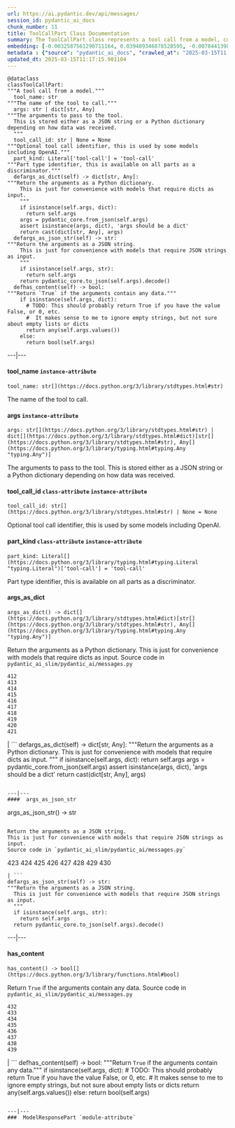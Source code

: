 ```yaml
---
url: https://ai.pydantic.dev/api/messages/
session_id: pydantic_ai_docs
chunk_number: 11
title: ToolCallPart Class Documentation
summary: The ToolCallPart class represents a tool call from a model, containing attributes like tool_name, args, tool_call_id, and part_kind. It includes methods to convert arguments between dictionary and JSON string formats.
embedding: [-0.0032587561290711164, 0.039409346878528595, -0.007844139821827412, -0.024317441508173943, 0.02230924367904663, 0.011495406739413738, -0.042476411908864975, -0.02453651651740074, 0.012633385136723518, -0.01228042971342802, 0.023015156388282776, -0.06995828449726105, 0.06577149778604507, -0.009791482239961624, -0.025047695264220238, -0.012207403779029846, 0.0006538050947710872, 0.022175364196300507, 0.013570544309914112, 0.05929658189415932, 0.0310114324092865, -0.005644251126796007, 0.019875066354870796, -0.022540491074323654, 0.024317441508173943, -0.013302784413099289, 0.04191654920578003, 0.012669897638261318, 0.007673746906220913, 0.018110286444425583, 0.02159116230905056, -0.026873327791690826, -0.020398413762450218, -0.002514810534194112, -0.016661951318383217, -0.009286390617489815, -0.002616741694509983, -0.02765226550400257, 0.012426480650901794, -0.014909341931343079, -0.028163442388176918, -0.0386790931224823, -0.020398413762450218, 0.004156359471380711, -0.03286140784621239, -0.002201410010457039, 0.001888009486719966, 0.016710633412003517, -0.023660212755203247, -0.012803778052330017, -0.015116247348487377, 0.04447243735194206, 0.016649778932332993, 0.03254496306180954, -0.02015499584376812, -0.002587835770100355, -0.07112669199705124, 0.0381922572851181, -0.012645556591451168, -0.03259364888072014, -0.02607004903256893, -0.03716990351676941, -0.01393567118793726, 0.0462980717420578, 0.006596622988581657, 0.004682750441133976, -0.02456085942685604, 0.0029955606441944838, -0.01314456295222044, -0.0060428474098443985, 0.015323152765631676, 0.04753950238227844, -0.0613899752497673, 0.009152510203421116, -0.0046036397106945515, -0.022662200033664703, -0.0048866127617657185, 0.05106906220316887, 0.0016065576346591115, -0.023733237758278847, -0.03527124226093292, 0.03424888849258423, -0.006797442678362131, 0.009718457236886024, -0.012158720754086971, -0.050144072622060776, -0.015262298285961151, -0.023806264623999596, -0.04641978070139885, -0.056375570595264435, -0.02611873298883438, -0.019850723445415497, -0.013436663895845413, 0.00735121825709939, 0.09376455098390579, -0.007892822846770287, -0.007065202575176954, -0.0019427785882726312, -0.0191204696893692, 0.002861680928617716, 0.036074522882699966, -0.008318804204463959, -0.0465901717543602, 0.029794342815876007, 0.050533540546894073, 0.020459268242120743, 0.04189220815896988, -0.005595567170530558, -0.03432191535830498, 0.0010345258051529527, -0.08621859550476074, 0.006359290797263384, -0.015323152765631676, 0.021907605230808258, -0.057884760200977325, 0.0015730877639725804, -0.03271535784006119, 0.0628991648554802, -0.02228490263223648, -0.028212126344442368, -0.038021866232156754, -0.04123498126864433, 0.028455544263124466, 0.008136240765452385, -0.022869104519486427, 0.01720963977277279, -0.014130405150353909, -0.02470690943300724, -0.09576057642698288, -0.010527821257710457, 0.01184836309403181, 0.0012079610023647547, 0.010211378335952759, 0.0006952621624805033, -0.023112522438168526, -0.009633260779082775, -0.04065077751874924, 0.012195233255624771, -0.03975013270974159, 0.020580977201461792, 0.004323709290474653, -0.028260810300707817, -0.008750870823860168, 0.0309140644967556, -0.03996920585632324, 0.016211627051234245, -0.03132787346839905, -0.01763562113046646, -0.02300298400223255, 0.036512672901153564, -0.0007237876998260617, 0.034735724329948425, 0.030500253662467003, 0.0005598610150627792, -0.03446796536445618, 0.01079558115452528, 0.025631897151470184, 0.03904422000050545, 0.028698962181806564, -0.002829732373356819, 0.0015183186624199152, -0.020240193232893944, -0.030208151787519455, 0.01941257156431675, -0.061341293156147, 0.007959762588143349, 0.020532293245196342, -0.011592773720622063, -0.07005564868450165, -0.07210036367177963, -0.027481872588396072, -0.0097306277602911, -0.061146557331085205, 0.018098115921020508, 0.020118484273552895, -0.02770094946026802, -0.03118182346224785, -0.04150274023413658, -0.022966472432017326, -0.04607899487018585, 0.001967120449990034, -0.018414558842778206, -0.0770174041390419, -0.030037760734558105, -0.02636215090751648, -0.0312548503279686, 0.013193245977163315, 0.011623200960457325, 0.010053155943751335, 0.026532543823122978, 0.033396925777196884, 0.004497144371271133, 0.03351863473653793, 0.008769127540290356, -0.012572530657052994, -0.03609886392951012, 0.03999355062842369, -0.02945355698466301, 0.014884999953210354, 0.022771738469600677, 0.022077996283769608, 0.07580031454563141, 0.027214113622903824, -0.025923999026417732, 0.02760358154773712, -0.0312548503279686, -0.024451320990920067, 0.020447097718715668, -0.030402887612581253, -0.010083583183586597, -0.009079485200345516, -0.062022864818573, 0.0060428474098443985, -0.00388251431286335, 0.0033226534724235535, 0.015590911731123924, -0.023161206394433975, 0.040748145431280136, 0.01837804540991783, 0.03553900495171547, -0.004171573091298342, 0.04298758879303932, 0.06557676196098328, -0.041064586490392685, -0.030573278665542603, -0.0018560609314590693, 0.018244165927171707, -0.04598162695765495, 0.016674121841788292, 0.025558872148394585, -0.022747395560145378, 0.003523473162204027, 0.012426480650901794, -0.04291456192731857, -0.004987022839486599, -0.07239246368408203, 0.020666174590587616, -0.007825883105397224, 0.029745658859610558, -0.014836316928267479, 0.010327001102268696, -0.005714233499020338, -0.02185892127454281, 0.045811235904693604, 0.04177049919962883, 0.012645556591451168, 0.04517835006117821, -0.05622951686382294, 0.03393244370818138, 0.02760358154773712, 0.08582912385463715, -0.03707253560423851, 0.030086442828178406, -0.03434625640511513, -0.05296771973371506, -0.013862645253539085, 4.007836469099857e-05, -0.009797567501664162, -0.031766027212142944, 0.0026045707054436207, 0.02080005407333374, -0.0016795829869806767, -0.02235792763531208, 0.008574392646551132, 0.0024052723310887814, -0.0030868423637002707, -0.007637234404683113, -0.009085570462048054, 0.028942380100488663, -0.036220572888851166, 0.009109912440180779, 0.025923999026417732, 0.06562544405460358, -0.015018880367279053, -0.02423224411904812, 0.0010908161057159305, 0.024974670261144638, 0.05223746597766876, 0.010886862874031067, -0.036074522882699966, -0.0035691140219569206, 0.003940326161682606, 0.04135669022798538, 0.047101348638534546, -0.03093840554356575, -0.0004058231716044247, -0.023526333272457123, -0.02792002446949482, -0.04060209542512894, -0.003146175527945161, -0.006070232018828392, -0.014811974950134754, 0.0025558872148394585, -0.020215850323438644, -0.037802789360284805, 0.0017647792119532824, 0.009517637081444263, -0.03293443098664284, 0.011744909919798374, -0.014300797134637833, 0.004661451559513807, 0.0041959150694310665, 0.004408905282616615, 0.012560360133647919, 0.018974419683218002, 0.011799679137766361, 0.0191204696893692, -0.007472927216440439, 0.02067834511399269, -0.020495781674981117, 0.029794342815876007, 0.020593147724866867, -0.040894195437431335, -0.02777397446334362, -0.04371784254908562, -0.010613017715513706, 0.025777949020266533, 0.004025522153824568, 0.009633260779082775, 0.039409346878528595, -0.017027076333761215, -0.005196970887482166, 0.004688836168497801, -0.023587187752127647, -0.024341782554984093, 0.042208652943372726, -0.022710883989930153, 0.006687904708087444, -0.009748884476721287, -0.005577310919761658, -0.008671760559082031, -0.06674516946077347, -0.008148412220180035, 0.0154570322483778, 0.03568505495786667, 0.021676357835531235, -0.005808557849377394, -0.011732739396393299, -0.02324640192091465, 0.036293599754571915, -0.02947789989411831, -0.0010109447175636888, -0.07609241455793381, -0.02089742012321949, -0.022175364196300507, 0.0068826391361653805, 0.022248389199376106, 0.07511874288320541, -0.025704922154545784, 0.01871883124113083, 0.043815210461616516, -0.010180951096117496, 0.01795206405222416, 0.027262797579169273, -0.044180337339639664, -0.03860606625676155, -0.01926652155816555, -0.027019379660487175, 0.008787383325397968, -0.007953677326440811, -0.03186339512467384, 0.03592847287654877, 0.008330975659191608, -0.01458072755485773, -0.00995578896254301, 0.039385005831718445, -0.011604945175349712, -0.04826975613832474, 0.0030579364392906427, -0.028358176350593567, 0.008598734624683857, 0.01385047473013401, -0.013071537017822266, -0.024573029950261116, -0.023453308269381523, -0.012767265550792217, -0.0233681108802557, 0.011635372415184975, -0.0006705400301143527, -0.009907105937600136, 0.05895579978823662, 0.008677845820784569, 0.011270245537161827, -0.0025954425800591707, -0.0058116004802286625, -0.015943868085741997, 0.010661700740456581, -0.014958025887608528, -0.02381843514740467, 0.02017933875322342, 0.024390466511249542, -0.05584004893898964, -0.016929710283875465, -0.01392349973320961, -0.0027627923991531134, 0.04303627088665962, 0.028504228219389915, 0.04909737780690193, 0.04286587983369827, -0.020240193232893944, -0.01557874120771885, 0.01470243651419878, -0.003730378346517682, -0.02144511044025421, 0.005714233499020338, 0.033177848905324936, 0.01933954656124115, 0.023392453789711, 0.009712371043860912, 0.0115623464807868, 0.07862395793199539, 0.02144511044025421, 0.020069800317287445, 0.019205667078495026, 0.0314009003341198, -0.06586886197328568, 0.003429148579016328, 0.04223299399018288, 0.017769502475857735, -0.01916915364563465, -0.004859228618443012, -0.033202193677425385, -0.01388698723167181, -0.040869854390621185, -0.01770864799618721, 0.08066866546869278, 0.04919474199414253, -0.07414507120847702, 0.055061113089323044, -0.03884948417544365, -0.002866244874894619, 0.02173721231520176, 0.041113272309303284, -0.018633635714650154, 0.02964829094707966, -0.03230154514312744, -0.0025802289601415396, 0.056132152676582336, 0.012396053411066532, 0.03271535784006119, 0.050338808447122574, -0.03595281392335892, -0.008020617067813873, 0.04374218359589577, -0.047466475516557693, -0.02218753471970558, 0.031352218240499496, -0.019680332392454147, 0.04371784254908562, -0.01634550653398037, 0.005285209510475397, 0.01770864799618721, -0.07516742497682571, -0.0075033544562757015, -0.005784216336905956, -0.017367862164974213, 0.04001789167523384, -0.005218269769102335, 0.04026130959391594, -0.02267437055706978, 0.045470450073480606, -0.0038125317078083754, 0.0017282665940001607, 0.006687904708087444, -0.042354702949523926, -0.06572281569242477, -0.008367488160729408, 0.005772045347839594, 0.010813836939632893, 0.018864881247282028, -0.020556636154651642, 0.05092300847172737, 0.02005762979388237, 0.012085694819688797, -0.022175364196300507, -0.018560608848929405, 0.024524345993995667, 0.004308495670557022, 0.005683806259185076, 0.00545255932956934, -0.0002373323804931715, -0.016613267362117767, -0.027287138625979424, -0.0064018890261650085, -0.0034687041770666838, 0.04456980526447296, -0.02964829094707966, -0.0028160400688648224, 0.0028206040151417255, -0.036488331854343414, -0.04206259921193123, -0.0022820420563220978, 0.030597621574997902, -0.01200658455491066, 0.03760805353522301, 0.037827130407094955, -0.0314495824277401, 0.002230315934866667, 0.013655739836394787, -0.02226055972278118, -0.015298810787498951, 0.007533781696110964, 0.017964236438274384, 0.015590911731123924, 0.0233681108802557, 0.020398413762450218, 0.031717341393232346, 0.0038034035824239254, -0.014921513386070728, 0.039141587913036346, -0.06908197700977325, 0.02631346695125103, 0.01388698723167181, 0.014081721194088459, -0.006943493615835905, 0.02216319367289543, -0.00035504772677086294, -0.0033743795938789845, -0.006541854236274958, 0.012323027476668358, -0.007241680286824703, -0.011556261219084263, 0.004938339348882437, -0.03069498762488365, -0.023830605670809746, -0.005428217817097902, 0.0035204302985221148, 0.014057379215955734, -0.05301640182733536, -0.011391954496502876, 0.02104347199201584, 0.009389842860400677, 0.022516150027513504, 0.021055642515420914, -0.030135126784443855, -0.004369350150227547, 0.014361651614308357, 0.0021329487208276987, 0.0007382406620308757, 0.01114245131611824, -0.0021527265198528767, 0.01835370436310768, -0.005160457920283079, 0.021603332832455635, 0.006657477468252182, 0.048878300935029984, 0.011623200960457325, -0.007199082523584366, 0.025218086317181587, -0.005546883679926395, 0.014872829429805279, -0.028333835303783417, 0.055109795182943344, -0.04885395988821983, 0.014884999953210354, 0.004740562289953232, -0.003188773524016142, -0.02235792763531208, -0.0016826257342472672, -0.004509315360337496, 0.021286889910697937, 0.00731470575556159, 0.04016394168138504, 0.04736911132931709, -0.0389711931347847, 0.020580977201461792, 0.04133234918117523, -0.005574268288910389, 0.0011326535604894161, -0.017416546121239662, 0.0010482179932296276, 0.009061228483915329, -0.005498200189322233, -0.011787508614361286, 0.014958025887608528, -0.03261798992753029, 0.02482861839234829, -0.011519748717546463, -0.01691753976047039, -0.02243095263838768, -0.01228042971342802, -0.0615847110748291, -0.010698213241994381, 0.013728765770792961, -0.023428965359926224, 0.013509689830243587, 0.011641457676887512, 0.0010527820559218526, 0.001527446904219687, -0.041015904396772385, 0.0007104757823981345, -0.002094914671033621, 0.002607613569125533, -0.021992800757288933, -0.03227720409631729, -0.01634550653398037, 0.021335572004318237, 0.01847541332244873, -0.027506215497851372, 0.02938053198158741, 0.018231995403766632, -0.03256930410861969, -0.011702312156558037, 0.024414807558059692, -0.03734029456973076, 0.004755775909870863, 0.02334376983344555, 0.02379409223794937, -0.025461504235863686, 0.02077571116387844, -0.028431203216314316, -0.005814643576741219, -0.004125932231545448, -0.0153840072453022, -0.0038855571765452623, -0.0038247026968747377, -0.028504228219389915, -0.008562222123146057, 0.033299557864665985, -0.053259819746017456, -0.006106744986027479, 0.0022820420563220978, 0.014653753489255905, 0.008020617067813873, -0.009286390617489815, -0.006748759187757969, 0.010497394017875195, -0.005166543647646904, 0.01243865117430687, 0.04123498126864433, -0.015968209132552147, 0.01706358976662159, 0.06518729776144028, -0.01775733008980751, -0.019473426043987274, 0.02604570798575878, 0.021578989923000336, -0.0031248764134943485, 0.008641333319246769, -0.0011699269525706768, 0.00771025987342, 0.04291456192731857, 0.03583110496401787, -0.030329860746860504, 0.005592524539679289, -0.005130030680447817, -0.014495532028377056, 0.03444362431764603, 0.001609600381925702, 0.01909612864255905, 0.01840238831937313, -0.030573278665542603, -0.010576504282653332, 0.007564208935946226, 0.0056351227685809135, 0.006173684727400541, -0.00902471598237753, 0.009231621399521828, -0.02770094946026802, 0.005178714171051979, -0.06416493654251099, -0.028455544263124466, -0.019132642075419426, -0.024268757551908493, 0.0077285161241889, 0.04486190527677536, 0.03529558703303337, 0.0018195483135059476, 0.015067563392221928, -0.0068643828853964806, -0.03962842375040054, 0.011909217573702335, 0.038021866232156754, 0.015031050890684128, 0.04751516133546829, 0.0034382769372314215, 0.03093840554356575, 0.008142326027154922, -0.0077467723749578, 0.06543071568012238, -0.019047444686293602, -0.00221662363037467, -0.05067959055304527, -0.007077373564243317, 0.04953552782535553, -0.01958296447992325, 0.042598120868206024, -0.001079405890777707, 0.027189770713448524, 0.02151813544332981, -0.010132267139852047, -0.048537515103816986, -0.022491807118058205, -0.012888974510133266, 0.018925735726952553, 0.03244759514927864, -0.0010915768798440695, 0.0021207777317613363, -0.02448783442378044, -0.0313035324215889, -0.019948091357946396, -0.007819797843694687, -0.020374072715640068, -0.012791606597602367, -0.01708793081343174, -0.005364320240914822, 0.005032663699239492, 0.001557113486342132, 0.03753503039479256, -0.020982617512345314, -0.045275717973709106, 0.0014970196643844247, -0.031522609293460846, 0.012146549299359322, -0.027141088619828224, 0.012335198931396008, 0.015663936734199524, 0.025656240060925484, 0.02245529554784298, 0.01400869619101286, -0.014507702551782131, 0.010217463597655296, -0.019692502915859222, -0.0010299617424607277, 0.0061371722258627415, -0.02265002951025963, -0.02604570798575878, 0.04921908676624298, -0.0037060363683849573, 0.009864507243037224, -0.01703924871981144, 0.012195233255624771, -0.008130155503749847, -0.0193882305175066, -0.011002485640347004, -0.036269254982471466, -0.040845513343811035, 0.03821659833192825, -0.017891209572553635, 0.03249628096818924, 0.026775961741805077, -0.016771487891674042, -0.0041959150694310665, 0.0007409030222333968, -0.02782265841960907, -0.016406361013650894, -0.04607899487018585, 0.023733237758278847, -0.03544163703918457, 0.006876553874462843, -0.01847541332244873, 0.008215351961553097, 0.0015555920545011759, -0.0037060363683849573, 0.01133718527853489, 0.011556261219084263, -0.020094141364097595, -0.019826382398605347, -0.04758818447589874, 0.015749134123325348, 0.005464730318635702, -0.03614754602313042, -0.008641333319246769, 0.02935619093477726, -0.009700200520455837, -0.015481374226510525, 0.024280928075313568, -0.011312843300402164, 0.01828067936003208, -0.013692253269255161, -0.01305936649441719, -0.012876803055405617, -0.007892822846770287, 0.009754969738423824, 0.017355691641569138, -0.026702936738729477, 0.02913711406290531, -0.022540491074323654, -0.006925237365067005, -0.0007131382008083165, 0.00914033968001604, -0.008355316706001759, -0.009907105937600136, 0.014276456087827682, 0.021104326471686363, -0.014690265990793705, -0.027506215497851372, 0.0036938656121492386, -0.01641853339970112, 0.000366267777280882, -0.02782265841960907, 0.028431203216314316, 0.0006127282977104187, 0.009633260779082775, 0.022905617952346802, -0.03069498762488365, 0.03266667202115059, -0.09079485386610031, -0.015055392868816853, 0.05238351598381996, -0.0019290862837806344, 0.02267437055706978, -0.010302660055458546, -0.019570793956518173, 0.05545058101415634, -0.02792002446949482, -0.03758371248841286, 0.022065825760364532, -0.00011353159788995981, -0.008842152543365955, 0.02396448515355587, 0.02911277301609516, 0.004159402102231979, 0.004004223272204399, -0.026751618832349777, 0.029891708865761757, -0.019875066354870796, 0.009395928122103214, 0.027384506538510323, -0.01713661476969719, -0.01008966937661171, -0.03880080208182335, -0.02633780986070633, -0.021798066794872284, 0.029867367818951607, 0.05734924226999283, -0.006949578877538443, 0.004746647551655769, 0.017939893528819084, -0.0035052166786044836, 0.0311331395059824, -0.0618281289935112, 0.02262568660080433, 0.013387980870902538, 0.005863327067345381, 0.05238351598381996, -0.01325410045683384, 0.05126379430294037, 0.007253851275891066, 0.02799305133521557, 0.021335572004318237, 0.028455544263124466, 0.01114245131611824, -0.022053655236959457, -0.004046821501106024, 0.014982367865741253, 0.025802290067076683, -0.025607556104660034, 0.00702260434627533, -0.01380179077386856, -0.005428217817097902, 0.05262693390250206, 0.03276403993368149, -0.03702385351061821, -0.021286889910697937, 0.008099728263914585, 0.013534030877053738, 0.0036451818887144327, -0.01867014728486538, -0.025339795276522636, 0.011623200960457325, 0.00660879397764802, -0.019802041351795197, 0.002365716965869069, -0.008178839460015297, -0.008969946764409542, -0.01038785558193922, -0.008452683687210083, 0.015213614329695702, -0.03546597808599472, 0.016503728926181793, -0.030037760734558105, 0.002530024154111743, -0.0023276829160749912, -0.012548188678920269, -0.03524690121412277, 0.02641083486378193, 0.048878300935029984, -0.0015639595221728086, 0.01091729011386633, 0.01837804540991783, -0.040967222303152084, 0.00023771272390149534, 0.0016035150038078427, -0.001700882101431489, -0.00803887378424406, 0.011708397418260574, 0.01235345471650362, 0.0307680144906044, 0.027433188632130623, -0.005413004197180271, -0.05228614807128906, -0.0047618611715734005, -0.015274468809366226, -0.014325139112770557, 0.026995036751031876, -0.0036847374867647886, -0.03395678848028183, 0.05121511220932007, -0.03293443098664284, -0.04461848735809326, 0.0035964983981102705, 0.006718331947922707, -0.021578989923000336, -0.012621214613318443, -0.03227720409631729, 0.027457531541585922, 0.006389718037098646, 0.029867367818951607, -0.006353205535560846, 0.02645951882004738, -0.034857433289289474, 0.0036208401434123516, 0.10301442444324493, -0.005495157558470964, -0.012444736436009407, 0.019558623433113098, -0.01247516367584467, 0.045567817986011505, 0.014288626611232758, 0.004132017493247986, 0.007363389246165752, 0.039677105844020844, 0.007819797843694687, 0.025412822142243385, 0.01864580623805523, -0.023879289627075195, 0.02645951882004738, 0.019996775314211845, -0.025583213195204735, 0.028771987184882164, -0.017282666638493538, 0.0035539004020392895, 0.030329860746860504, -0.0192178376019001, -0.05291903764009476, -0.013521860353648663, -0.022491807118058205, -0.009621089324355125, 0.03217983618378639, -0.0017221810994669795, -0.0011105939047411084, 0.02065400220453739, 0.0016369848744943738, -0.013327126391232014, 0.023477649316191673, -0.02168852835893631, -0.02161550335586071, 0.007430329453200102, 0.01746523007750511, 0.03568505495786667, -0.017343521118164062, 0.0310844574123621, 0.004308495670557022, -0.02604570798575878, -0.020507952198386192, 0.012231745757162571, -0.040894195437431335, 0.045519135892391205, -0.02084873802959919, -0.009773225523531437, -0.007071287836879492, -0.02942921593785286, 0.0306706465780735, -0.016808001324534416, -0.012055267579853535, 0.03549031913280487, -0.014617240987718105, 0.021676357835531235, 0.010826008394360542, -0.018889224156737328, -0.010466966778039932, 0.025339795276522636, -0.02468256838619709, -0.004682750441133976, 0.00603980477899313, 0.05408744141459465, 0.0097671402618289, 0.006070232018828392, -0.0014924556016921997, -0.015237956307828426, 0.029818683862686157, -0.0028495099395513535, 0.007046946324408054, 0.0001389193203067407, 0.0026578183751553297, -0.030329860746860504, 0.0460059680044651, 0.04666319862008095, -0.024974670261144638, 0.0016811044188216329, -0.016759317368268967, 0.008921263739466667, 0.06270443648099899, 0.011325014755129814, -0.006395803298801184, 0.04033433273434639, 0.02784699946641922, 0.06411625444889069, 0.008836067281663418, -0.015140589326620102, 0.031352218240499496, 0.016455044969916344, -0.010180951096117496, -0.019497768953442574, 0.006980006117373705, 0.021079983562231064, -0.0035539004020392895, -0.04067511856555939, 0.0015776518266648054, -0.012170891277492046, -0.030256835743784904, 0.0036299685016274452, -0.019716843962669373, 0.0010611496400088072, -0.0233194287866354, -0.03989618271589279, -0.03142524138092995, 0.017270494252443314, 0.0053704059682786465, 0.001614164444617927, 0.00657228147611022, 0.026702936738729477, -0.021457280963659286, 0.037632398307323456, 0.04018828272819519, -0.030329860746860504, -0.012085694819688797, 0.0006598905310966074, -0.04948684573173523, -0.007527696434408426, 0.04656583070755005, -0.02626478299498558, 0.03454098850488663, -0.002514810534194112, -0.011769251897931099, 0.020337559282779694, 0.00386425806209445, 0.033080484718084335, 0.023623701184988022, 0.007101715076714754, 0.031741686165332794, -0.0012459950521588326, 0.04289022088050842, 0.030086442828178406, -0.0034474050626158714, 0.009322903119027615, 0.012572530657052994, -0.007570294663310051, 0.003614754881709814, 0.014093892648816109, 0.04435072839260101, -0.027068061754107475, 0.011020742356777191, 0.03288574889302254, -0.02636215090751648, 0.019278692081570625, 0.0025315454695373774, 0.023623701184988022, 0.003915984183549881, 0.012018755078315735, -0.020520122721791267, -0.01537183579057455, -0.009109912440180779, 0.0057629169896245, 0.013327126391232014, 0.03602583706378937, -0.045470450073480606, 0.0385817252099514, -0.01780601404607296, 0.040748145431280136, 0.04303627088665962, -0.022929958999156952, -0.03712121769785881, -0.018584951758384705, 0.015822159126400948, -0.0307680144906044, -0.029989076778292656, -0.006207154598087072, 0.0459086038172245, 0.006316692568361759, 0.034711383283138275, -0.02619175799190998, 0.014410335570573807, -0.02799305133521557, -0.0007177022635005414, -0.0060428474098443985, -0.004688836168497801, 0.026021365076303482, 0.008489197120070457, -0.0044788881205022335, 0.025364138185977936, -0.0047831605188548565, -0.0008359880885109305, -0.00036531692603603005, 0.019473426043987274, -0.0009904062608256936, 0.01533532328903675, -0.002945355838164687, 0.004475845489650965, 0.010406112298369408, -0.00660879397764802, -0.014385993592441082, 0.024865131825208664, 0.0027430146001279354, 0.004378478042781353, 0.01840238831937313, -0.027189770713448524, -0.015822159126400948, 0.0098036527633667, 0.01094163116067648, 0.02930750697851181, 0.04751516133546829, -0.017513912171125412, -0.013473177328705788, -0.023282915353775024, 0.021372085437178612, 0.01126416027545929, 0.04503230005502701, 0.031717341393232346, -0.00042369915172457695, 0.03697516769170761, -0.007472927216440439, -0.02638649195432663, -0.017355691641569138, -0.015517886728048325, -0.012815948575735092, 0.02490164339542389, -0.02616741694509983, 0.018633635714650154, 0.01785469800233841, -0.039482373744249344, -0.006000249646604061, -0.034808751195669174, -0.001729787909425795, -0.005300423130393028, -0.039287637919187546, -0.007150398567318916, -3.475360063021071e-05, 0.00012123349006287754, -0.005315636750310659, 0.013643569312989712, -0.018755344673991203, 0.0191204696893692, 0.027165429666638374, 0.0038155745714902878, -0.0030320733785629272, 0.06703726947307587, 0.036390963941812515, 0.020288875326514244, -0.00018265846301801503, -0.0067061614245176315, 0.008525709621608257, 0.007442499976605177, 0.0060976166278123856, 0.00028145185206085443, 0.002297255676239729, -0.02950224094092846, 0.015359665267169476, -0.005851156078279018, 0.017380032688379288, 0.019692502915859222, -0.01941257156431675, -0.005312594119459391, -0.006131086498498917, 0.035027824342250824, 0.02604570798575878, -0.007083458825945854, 0.021250376477837563, -0.02183458022773266, -0.027043720707297325, 0.01644287444651127, 0.006748759187757969, 0.020580977201461792, -0.026970695704221725, 0.011379783973097801, 0.021359914913773537, -0.0018727959832176566, -0.01537183579057455, 0.03271535784006119, -0.008251864463090897, -0.01617511548101902, -0.011477150954306126, 0.024974670261144638, -0.014118233695626259, -0.01627248153090477, -0.021104326471686363, 0.02288127690553665, -0.015031050890684128, 0.005972865037620068, 0.008909092284739017, 0.01797640696167946, 0.00018760288367047906, 0.013704423792660236, -0.019132642075419426, 0.029794342815876007, 0.01542051974684, 0.00902471598237753, -0.03235023096203804, -0.031546950340270996, -0.008300548419356346, -0.019303033128380775, -0.010296573862433434, 0.0026654251851141453, 0.018219824880361557, -0.001598950824700296, 0.019595135003328323, -0.02801739238202572, 0.006639221217483282, -0.015262298285961151, 0.005556012038141489, 0.015177101828157902, -0.028406860306859016, -0.006286265328526497, -0.05593741685152054, -0.004862271249294281, 0.04822107031941414, -0.028187785297632217, 0.009669773280620575, -0.01746523007750511, -0.0013836781727150083, -0.0005746943061240017, 0.020933933556079865, 0.0018819241086021066, -0.05730055645108223, 0.04369350150227547, -0.01195790059864521, -0.004138103220611811, -0.030037760734558105, -0.024317441508173943, 0.013947841711342335, -0.037973180413246155, -0.04836712405085564, -0.016881026327610016, -0.015396177768707275, -0.011118109337985516, 6.831863720435649e-05, 0.047223057597875595, -0.01466592401266098, -0.014982367865741253, 0.033542975783348083, 0.027457531541585922, -0.00024436868261545897, 0.012718581594526768, -0.001368464669212699, 0.02379409223794937, 0.01768430508673191, 0.036269254982471466, -0.005997206550091505, 0.004399777390062809, 0.045835576951503754, -0.0016035150038078427, -0.01007749792188406, -0.026946354657411575, -0.03653701767325401, -0.01849975436925888, -0.0034474050626158714, 0.008623076602816582, 0.006980006117373705, 0.0011067904997617006, -0.0018423687433823943, 0.006529683247208595, -0.0060641467571258545, -0.048610541969537735, 0.0383869931101799, -0.021992800757288933, -0.0384356752038002, 0.019327376037836075, 0.010424369014799595, 0.00021907604241278023, 0.041161954402923584, -0.0005267714150249958, 0.020410584285855293, 0.01400869619101286, -0.03865475207567215, -0.02950224094092846, 0.007996276021003723, -0.020410584285855293, 0.009042972698807716, 0.015712620690464973, -0.04442375525832176, -0.016065577045083046, -0.011160707101225853, -0.006341034546494484, -0.022917788475751877, -0.025656240060925484, 0.012286514975130558, -0.014884999953210354, 0.03281272202730179, 0.0036208401434123516, -0.013461005873978138, 0.005522542167454958, 0.023648042231798172, 0.02757924050092697, 0.0009812781354412436, -0.0153840072453022, 0.018195481970906258, -0.01325410045683384, -0.0026243485044687986, -0.007229509763419628, -0.005464730318635702, -0.0017769502010196447, -0.02811475843191147, 0.010965973138809204, 0.006821784656494856, -0.05554794892668724, -0.023757580667734146, 0.040772486478090286, -0.006027633789926767, -0.006663563195616007, -0.011112024076282978, 0.015055392868816853, 0.04958421364426613, 0.01325410045683384, 0.025437163189053535, -0.011099852621555328, 0.01251167617738247, -0.013899157755076885, -0.01542051974684, 0.01958296447992325, 0.011598859913647175, 0.02265002951025963, -0.01318107545375824, 0.013351468369364738, -0.014349481090903282, -0.010424369014799595, -0.03522256016731262, -0.023331599310040474, 0.006249752826988697, 0.0156274251639843, 0.0011402603704482317, -0.004384563770145178, 0.016698462888598442, 0.022151023149490356, -0.01392349973320961, -0.01094163116067648, -0.023161206394433975, 0.025923999026417732, 0.025777949020266533, -0.015554399229586124, -0.020264534279704094, 0.0030335946939885616, 0.014471190050244331, -0.014312968589365482, -0.00110374775249511, 0.013753107748925686, 0.0062740943394601345, -0.015164930373430252, 0.014641582034528255, 0.004335880279541016, 0.0020051542669534683, 0.0042263418436050415, 0.0013524902751669288, 0.008574392646551132, 0.023477649316191673, 0.011507578194141388, 0.021286889910697937, -0.002274435246363282, 0.03439493849873543, 0.022090168669819832, -0.0034321914426982403, 0.018560608848929405, 0.0307436715811491, -0.0031066201627254486, 0.00462493859231472, 0.004363264422863722, -0.036390963941812515, -0.003806446213275194, -0.01231694221496582, 0.03203378617763519, 0.008117984980344772, 0.0040681203827261925, -0.010272232815623283, 0.01243865117430687, 0.022844763472676277, 0.008738700300455093, 0.039677105844020844, 0.018061602488160133, -0.04388823360204697, 0.0021907605696469545, 0.008343146182596684, -0.014057379215955734, -0.026775961741805077, -0.03775410354137421, -0.0024250501301139593, 0.034808751195669174, -0.007564208935946226, -0.036317940801382065, 0.03977447375655174, -0.012742923572659492, 0.0037060363683849573, -0.005196970887482166, 0.0048166303895413876, -0.0009006459731608629, 0.00960891880095005, -0.005495157558470964, 0.01470243651419878, 0.0032648416236042976, 0.02295430190861225, -0.010132267139852047, -0.031522609293460846, -0.0077650286257267, 0.031741686165332794, 0.005446474067866802, -0.018877051770687103, 0.009785396978259087, 0.010594760999083519, -0.030256835743784904, -0.0016126431291922927, 0.018219824880361557, -0.015712620690464973, 0.004618853330612183, 0.02195628732442856, -0.030013417825102806, -0.02463388442993164, -0.019181324169039726, -0.021700698882341385, 0.003961625043302774, -0.0073999022133648396, 0.014738949947059155, 0.02010631188750267, 0.026532543823122978, 0.016235969960689545, -0.034906115382909775, 0.009511551819741726, 0.00811189878731966, -0.03738898038864136, -0.025145061314105988, -0.01998460292816162, 0.024122707545757294, -0.012329112738370895, 0.011032912880182266, 0.025461504235863686, -0.020337559282779694, 0.015858670696616173, 0.0004138103104196489, 0.04753950238227844, 0.0017708647064864635, -0.009085570462048054, 0.02384277619421482, 0.003973796032369137, 0.009724542498588562, 0.04011525958776474, 0.019899407401680946, -0.0033591659739613533, -0.019875066354870796, -0.004165487829595804, -0.005151330027729273, -0.05058222636580467, 0.004767946898937225, -0.008276206441223621, 0.006797442678362131, 0.05067959055304527, -0.023051667958498, 0.030451569706201553, -0.041088931262493134, -0.00933507364243269, 0.017453057691454887, 0.007363389246165752, -0.008933434262871742, -0.005577310919761658, -0.017404375597834587, 0.01404520869255066, 0.0003210072754882276, -0.0193638876080513, 0.009821909479796886, 0.01632116548717022, 0.020069800317287445, -0.0014125840971246362, 0.018012918531894684, -0.026775961741805077, 0.03755937144160271, 0.0041959150694310665, -0.019108299165964127, 0.008148412220180035, 0.01718529872596264, 0.0021648972760885954, -0.016065577045083046, 0.010959887877106667, 0.022077996283769608, 0.015396177768707275, 0.01565176621079445, -0.014361651614308357, -0.01067387219518423, 0.02955092489719391, -0.005769002716988325, 0.005327807739377022, -0.01554222870618105, -0.011051169596612453, -0.0013387980870902538, -0.007497269194573164, 0.011325014755129814, 0.05515848100185394, -0.01694188080728054, -0.013047195971012115, -0.0068096136674284935, 0.00502049271017313, -0.012323027476668358, 0.013521860353648663, 0.017988577485084534, -0.02087307907640934, -0.018158970400691032, 0.006736588664352894, -0.003499131416901946, -0.019789868965744972, -0.018085945397615433, -0.017100103199481964, 0.0004571691097225994, 0.006082403007894754, -0.002072094241157174, 0.027043720707297325, -0.009365500882267952, -0.00482880137860775, -0.007996276021003723, 0.015688279643654823, 0.0026152203790843487, -0.01867014728486538, -0.011416296474635601, 0.017574766650795937, 0.03256930410861969, 0.004716220311820507, 0.005869412329047918, -0.03979881480336189, -0.005221312399953604, -0.03110879845917225, 0.019230008125305176, -0.02650820091366768, 0.033323902636766434, -0.028650278225541115, 0.025218086317181587, 0.001290875137783587, 0.003050329629331827, -0.00878129806369543, 0.021481623873114586, -0.0029620907735079527, -0.018122456967830658]
metadata : {"source": "pydantic_ai_docs", "crawled_at": "2025-03-15T11:17:15.901104", "url_path": "/api/messages/", "chunk_size": 4827}
updated_dt: 2025-03-15T11:17:15.901104
---
```

```
@dataclass
classToolCallPart:
"""A tool call from a model."""
  tool_name: str
"""The name of the tool to call."""
  args: str | dict[str, Any]
"""The arguments to pass to the tool.
  This is stored either as a JSON string or a Python dictionary depending on how data was received.
  """
  tool_call_id: str | None = None
"""Optional tool call identifier, this is used by some models including OpenAI."""
  part_kind: Literal['tool-call'] = 'tool-call'
"""Part type identifier, this is available on all parts as a discriminator."""
  defargs_as_dict(self) -> dict[str, Any]:
"""Return the arguments as a Python dictionary.
    This is just for convenience with models that require dicts as input.
    """
    if isinstance(self.args, dict):
      return self.args
    args = pydantic_core.from_json(self.args)
    assert isinstance(args, dict), 'args should be a dict'
    return cast(dict[str, Any], args)
  defargs_as_json_str(self) -> str:
"""Return the arguments as a JSON string.
    This is just for convenience with models that require JSON strings as input.
    """
    if isinstance(self.args, str):
      return self.args
    return pydantic_core.to_json(self.args).decode()
  defhas_content(self) -> bool:
"""Return `True` if the arguments contain any data."""
    if isinstance(self.args, dict):
      # TODO: This should probably return True if you have the value False, or 0, etc.
      #  It makes sense to me to ignore empty strings, but not sure about empty lists or dicts
      return any(self.args.values())
    else:
      return bool(self.args)

```
  
---|---  
####  tool_name `instance-attribute`
```
tool_name: str[](https://docs.python.org/3/library/stdtypes.html#str)

```

The name of the tool to call.
####  args `instance-attribute`
```
args: str[](https://docs.python.org/3/library/stdtypes.html#str) | dict[](https://docs.python.org/3/library/stdtypes.html#dict)[str[](https://docs.python.org/3/library/stdtypes.html#str), Any[](https://docs.python.org/3/library/typing.html#typing.Any "typing.Any")]

```

The arguments to pass to the tool.
This is stored either as a JSON string or a Python dictionary depending on how data was received.
####  tool_call_id `class-attribute` `instance-attribute`
```
tool_call_id: str[](https://docs.python.org/3/library/stdtypes.html#str) | None = None

```

Optional tool call identifier, this is used by some models including OpenAI.
####  part_kind `class-attribute` `instance-attribute`
```
part_kind: Literal[](https://docs.python.org/3/library/typing.html#typing.Literal "typing.Literal")['tool-call'] = 'tool-call'

```

Part type identifier, this is available on all parts as a discriminator.
####  args_as_dict
```
args_as_dict() -> dict[](https://docs.python.org/3/library/stdtypes.html#dict)[str[](https://docs.python.org/3/library/stdtypes.html#str), Any[](https://docs.python.org/3/library/typing.html#typing.Any "typing.Any")]

```

Return the arguments as a Python dictionary.
This is just for convenience with models that require dicts as input.
Source code in `pydantic_ai_slim/pydantic_ai/messages.py`
```
412
413
414
415
416
417
418
419
420
421
```
| ```
defargs_as_dict(self) -> dict[str, Any]:
"""Return the arguments as a Python dictionary.
  This is just for convenience with models that require dicts as input.
  """
  if isinstance(self.args, dict):
    return self.args
  args = pydantic_core.from_json(self.args)
  assert isinstance(args, dict), 'args should be a dict'
  return cast(dict[str, Any], args)

```
  
---|---  
####  args_as_json_str
```
args_as_json_str() -> str[](https://docs.python.org/3/library/stdtypes.html#str)

```

Return the arguments as a JSON string.
This is just for convenience with models that require JSON strings as input.
Source code in `pydantic_ai_slim/pydantic_ai/messages.py`
```
423
424
425
426
427
428
429
430
```
| ```
defargs_as_json_str(self) -> str:
"""Return the arguments as a JSON string.
  This is just for convenience with models that require JSON strings as input.
  """
  if isinstance(self.args, str):
    return self.args
  return pydantic_core.to_json(self.args).decode()

```
  
---|---  
####  has_content
```
has_content() -> bool[](https://docs.python.org/3/library/functions.html#bool)

```

Return `True` if the arguments contain any data.
Source code in `pydantic_ai_slim/pydantic_ai/messages.py`
```
432
433
434
435
436
437
438
439
```
| ```
defhas_content(self) -> bool:
"""Return `True` if the arguments contain any data."""
  if isinstance(self.args, dict):
    # TODO: This should probably return True if you have the value False, or 0, etc.
    #  It makes sense to me to ignore empty strings, but not sure about empty lists or dicts
    return any(self.args.values())
  else:
    return bool(self.args)

```
  
---|---  
###  ModelResponsePart `module-attribute`